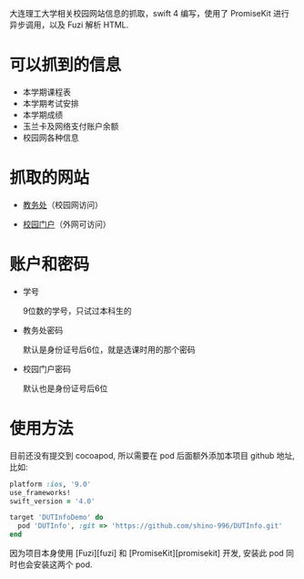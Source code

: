 大连理工大学相关校园网站信息的抓取，swift 4 编写，使用了 PromiseKit 进行异步调用，以及 Fuzi 解析 HTML.

# 可以抓到的信息

- 本学期课程表
- 本学期考试安排
- 本学期成绩
- 玉兰卡及网络支付账户余额
- 校园网各种信息

# 抓取的网站

- [教务处][teach]（校园网访问）

- [校园门户][portal]（外网可访问）

# 账户和密码

- 学号

    9位数的学号，只试过本科生的

- 教务处密码

    默认是身份证号后6位，就是选课时用的那个密码

- 校园门户密码

    默认也是身份证号后6位

# 使用方法

目前还没有提交到 cocoapod, 所以需要在 pod 后面额外添加本项目 github 地址, 比如:

``` ruby
platform :ios, '9.0'
use_frameworks!
swift_version = '4.0'

target 'DUTInfoDemo' do
  pod 'DUTInfo', :git => 'https://github.com/shino-996/DUTInfo.git'
end
```

因为项目本身使用 [Fuzi][fuzi] 和 [PromiseKit][promisekit] 开发, 安装此 pod 同时也会安装这两个 pod.

[teach]: http://zhjw.dlut.edu.cn
[portal]: http://portal.dlut.edu.cn
